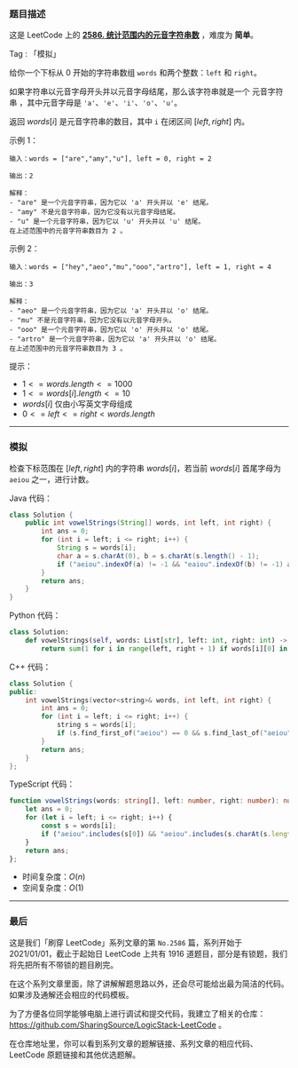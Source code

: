 ### 题目描述

这是 LeetCode 上的 **[2586. 统计范围内的元音字符串数](https://leetcode.cn/problems/count-the-number-of-vowel-strings-in-range/solutions/2515898/gong-shui-san-xie-jian-dan-zi-fu-chuan-m-di1t/)** ，难度为 **简单**。

Tag : 「模拟」



给你一个下标从 $0$ 开始的字符串数组 `words` 和两个整数：`left` 和 `right`。

如果字符串以元音字母开头并以元音字母结尾，那么该字符串就是一个 元音字符串 ，其中元音字母是 `'a'`、`'e'`、`'i'`、`'o'`、`'u'`。

返回 $words[i]$ 是元音字符串的数目，其中 `i` 在闭区间 $[left, right]$ 内。

示例 1：
```
输入：words = ["are","amy","u"], left = 0, right = 2

输出：2

解释：
- "are" 是一个元音字符串，因为它以 'a' 开头并以 'e' 结尾。
- "amy" 不是元音字符串，因为它没有以元音字母结尾。
- "u" 是一个元音字符串，因为它以 'u' 开头并以 'u' 结尾。
在上述范围中的元音字符串数目为 2 。
```
示例 2：
```
输入：words = ["hey","aeo","mu","ooo","artro"], left = 1, right = 4

输出：3

解释：
- "aeo" 是一个元音字符串，因为它以 'a' 开头并以 'o' 结尾。
- "mu" 不是元音字符串，因为它没有以元音字母开头。
- "ooo" 是一个元音字符串，因为它以 'o' 开头并以 'o' 结尾。
- "artro" 是一个元音字符串，因为它以 'a' 开头并以 'o' 结尾。
在上述范围中的元音字符串数目为 3 。
```

提示：
* $1 <= words.length <= 1000$
* $1 <= words[i].length <= 10$
* $words[i]$ 仅由小写英文字母组成
* $0 <= left <= right < words.length$

---

### 模拟

检查下标范围在 $[left, right]$ 内的字符串 $words[i]$，若当前 $words[i]$ 首尾字母为 `aeiou` 之一，进行计数。

Java 代码：

```Java
class Solution {
    public int vowelStrings(String[] words, int left, int right) {
        int ans = 0;
        for (int i = left; i <= right; i++) {
            String s = words[i];
            char a = s.charAt(0), b = s.charAt(s.length() - 1);
            if ("aeiou".indexOf(a) != -1 && "eaiou".indexOf(b) != -1) ans++;
        }
        return ans;
    }
}
```
Python 代码：
```Python
class Solution:
    def vowelStrings(self, words: List[str], left: int, right: int) -> int:
        return sum(1 for i in range(left, right + 1) if words[i][0] in "aeiou" and words[i][-1] in "aeiou")
```
C++ 代码：
```C++
class Solution {
public:
    int vowelStrings(vector<string>& words, int left, int right) {
        int ans = 0;
        for (int i = left; i <= right; i++) {
            string s = words[i];
            if (s.find_first_of("aeiou") == 0 && s.find_last_of("aeiou") == s.length() - 1) ans++;
        }
        return ans;
    }
};
```
TypeScript 代码：
```TypeScript
function vowelStrings(words: string[], left: number, right: number): number {
    let ans = 0;
    for (let i = left; i <= right; i++) {
        const s = words[i];
        if ("aeiou".includes(s[0]) && "aeiou".includes(s.charAt(s.length - 1))) ans++;
    }
    return ans;
};
```
* 时间复杂度：$O(n)$
* 空间复杂度：$O(1)$

---

### 最后

这是我们「刷穿 LeetCode」系列文章的第 `No.2586` 篇，系列开始于 2021/01/01，截止于起始日 LeetCode 上共有 1916 道题目，部分是有锁题，我们将先把所有不带锁的题目刷完。

在这个系列文章里面，除了讲解解题思路以外，还会尽可能给出最为简洁的代码。如果涉及通解还会相应的代码模板。

为了方便各位同学能够电脑上进行调试和提交代码，我建立了相关的仓库：https://github.com/SharingSource/LogicStack-LeetCode 。

在仓库地址里，你可以看到系列文章的题解链接、系列文章的相应代码、LeetCode 原题链接和其他优选题解。

